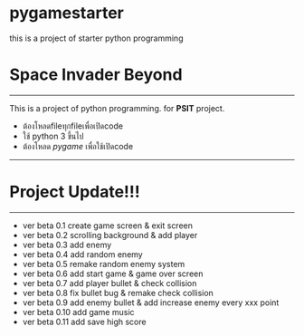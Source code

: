 # pygamestarter
this is a project of starter python programming

# Space Invader Beyond
-------------------------
This is a project of python programming.
for **PSIT** project.
- ต้องโหลดfileทุกfileเพื่อเปิดcode
- ใช้ python 3 ขึ้นไป
- ต้องโหลด *pygame*  เพื่อใช้เปิดcode
-------------------------
# Project Update!!!
-------------------------
- ver beta 0.1 create game screen & exit screen
- ver beta 0.2 scrolling background & add player
- ver beta 0.3 add enemy
- ver beta 0.4 add random enemy
- ver beta 0.5 remake random enemy system
- ver beta 0.6 add start game & game over screen
- ver beta 0.7 add player bullet & check collision
- ver beta 0.8 fix bullet bug & remake check collision
- ver beta 0.9 add enemy bullet & add increase enemy every xxx point
- ver beta 0.10 add game music
- ver beta 0.11 add save high score
